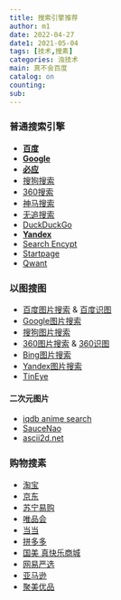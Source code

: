 ```yaml
---
title: 搜索引擎推荐
author: m1
date: 2022-04-27
date1: 2021-05-04
tags: [技术,搜素]
categories: 浊技术
main: 真不会百度
catalog: on
counting: 
sub: 
---
```


### 普通搜索引擎

* **[百度](https://www.baidu.com)**
* **[Google](https://www.google.com)**
* **[必应](https://bing.com/)**
* [搜狗搜索](https://www.sogou.com/)
* [360搜索](https://www.so.com/)
* [神马搜索](https://www.gobaidugle.com/search?engine=1&keyword=&num=10&one=sm)
* [无追搜索](https://www.wuzhuiso.com/)
* [DuckDuckGo](https://duckduckgo.com/)
* **[Yandex](https://yandex.com/)**
* [Search Encypt](https://www.searchencrypt.com)
* [Startpage](https://www.startpage.com/)
* [Qwant](https://www.qwant.com/)

### 以图搜图

* [百度图片搜索](https://image.baidu.com/) & [百度识图](https://stu.baidu.com/)
* [Google图片搜索](https://images.google.com)
* [搜狗图片搜索](https://pic.sogou.com/)
* [360图片搜索](https://image.so.com/) & [360识图](https://st.so.com/)
* [Bing图片搜索](https://cn.bing.com/visualsearch)
* [Yandex图片搜索](https://yandex.com/images/)
* [TinEye](https://tineye.com/)

#### 二次元图片

* [iqdb anime search](https://iqdb.org/)
* [SauceNao](https://saucenao.com/)
* [ascii2d.net](https://ascii2d.net)

### 购物搜素

* [淘宝](https://www.taobao.com/)
* [京东](https://www.jd.com)
* [苏宁易购](https://www.suning.com/)
* [唯品会](https://www.vip.com/)
* [当当](http://www.dangdang.com/)
* [拼多多](https://www.pinduoduo.com/)
* [国美 真快乐商城](https://www.gome.com.cn/)
* [网易严选](http://you.163.com/)
* [亚马逊](https://www.amazon.cn/)
* [聚美优品](http://gz.jumei.com/)

